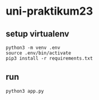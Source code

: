 # uni-praktikum23

## setup virtualenv

```
python3 -m venv .env
source .env/bin/activate
pip3 install -r requirements.txt
```

## run

```
python3 app.py
```

